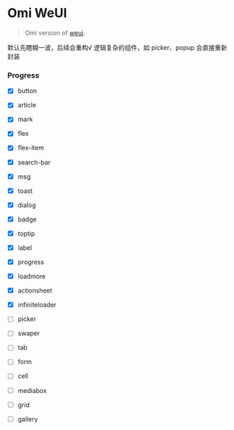 # Omi WeUI

> Omi version of [weui](https://github.com/Tencent/weui).


默认先瞎糊一波，后续会重构√
逻辑复杂的组件，如 picker、popup 会直接重新封装

### Progress

- [x] button
- [x] article
- [x] mark
- [x] flex
- [x] flex-item
- [x] search-bar
- [x] msg
- [x] toast
- [x] dialog
- [x] badge
- [x] toptip
- [x] label
- [x] progress
- [x] loadmore
- [x] actionsheet
- [x] infiniteloader
- [ ] picker
- [ ] swaper
- [ ] tab
- [ ] form
- [ ] cell
- [ ] mediabox
- [ ] grid
- [ ] gallery





